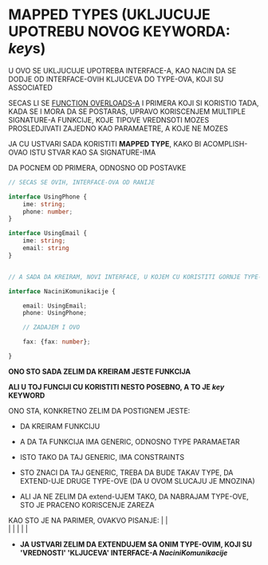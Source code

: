 # MAPPED TYPES (UKLJUCUJE UPOTREBU NOVOG KEYWORDA: *key*s)

U OVO SE UKLJUCUJE UPOTREBA INTERFACE-A, KAO NACIN DA SE DODJE OD INTERFACE-OVIH KLJUCEVA DO TYPE-OVA, KOJI SU ASSOCIATED

SECAS LI SE [FUNCTION OVERLOADS-A](https://github.com/Rade58/apis_trying_out_and_practicing/blob/master/TYPESCRIPT/BELESKE/a%29%20OSNOVE%20TYPESCRIPT%20JEZIKA/7.%20OVERLOAD%20SIGNATURES.md#dakle-predhodnoj-funkciji-dodaje-m-dva-signature-ali-pre-njene-deklaracije) I PRIMERA KOJI SI KORISTIO TADA, KADA SE I MORA DA SE POSTARAS, UPRAVO KORISCENJEM MULTIPLE SIGNATURE-A FUNKCIJE, KOJE TIPOVE VREDNSOTI MOZES PROSLEDJIVATI ZAJEDNO KAO PARAMAETRE, A KOJE NE MOZES

JA CU USTVARI SADA KORISTITI **MAPPED TYPE**, KAKO BI ACOMPLISH-OVAO ISTU STVAR KAO SA SIGNATURE-IMA

DA POCNEM OD PRIMERA, ODNOSNO OD POSTAVKE

```typescript
// SECAS SE OVIH, INTERFACE-OVA OD RANIJE

interface UsingPhone {
    ime: string;
    phone: number;
}

interface UsingEmail {
    ime: string;
    email: string
}


// A SADA DA KREIRAM, NOVI INTERFACE, U KOJEM CU KORISTITI GORNJE TYPE-OVE

interface NaciniKomunikacije {

    email: UsingEmail;
    phone: UsingPhone;

    // ZADAJEM I OVO

    fax: {fax: number};

}
```

**ONO STO SADA ZELIM DA KREIRAM JESTE FUNKCIJA**

**ALI U TOJ FUNCIJI CU KORISTITI NESTO POSEBNO, A TO JE *key* KEYWORD**

ONO STA, KONKRETNO ZELIM DA POSTIGNEM JESTE:

- DA KREIRAM FUNKCIJU

- A DA TA FUNKCIJA IMA GENERIC, ODNOSNO TYPE PARAMAETAR

- ISTO TAKO DA TAJ GENERIC, IMA CONSTRAINTS

- STO ZNACI DA TAJ GENERIC, TREBA DA BUDE TAKAV TYPE, DA EXTEND-UJE DRUGE TYPE-OVE (DA U OVOM SLUCAJU JE MNOZINA)

- ALI JA NE ZELIM DA extend-UJEM TAKO, DA NABRAJAM TYPE-OVE, STO JE PRACENO KORISCENJE ZAREZA

KAO STO JE NA PARIMER, OVAKVO PISANJE:  |
                                        |   
                                        |
                                        |
                                        |
                                        |
                                        |


- **JA USTVARI ZELIM DA EXTENDUJEM SA ONIM TYPE-OVIM, KOJI SU 'VREDNOSTI' 'KLJUCEVA' INTERFACE-A *NaciniKomunikacije***


